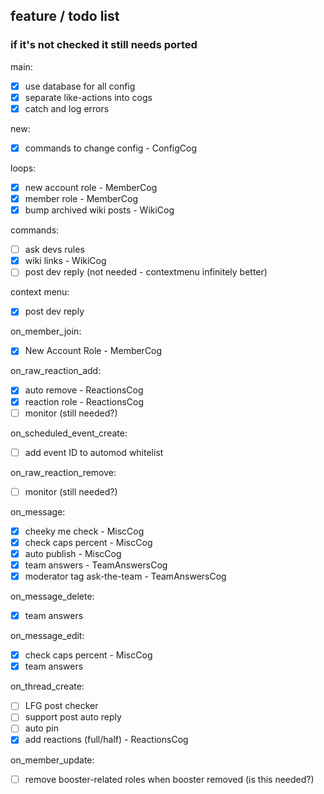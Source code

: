 ## feature / todo list
### if it's not checked it still needs ported

main:
- [x] use database for all config
- [x] separate like-actions into cogs
- [x] catch and log errors

new:
- [x] commands to change config - ConfigCog

loops:
- [x] new account role - MemberCog
- [x] member role - MemberCog
- [x] bump archived wiki posts - WikiCog

commands:
- [ ] ask devs rules
- [x] wiki links - WikiCog
- [ ] post dev reply (not needed - contextmenu infinitely better)

context menu:
- [x] post dev reply

on_member_join:
- [x] New Account Role - MemberCog

on_raw_reaction_add:
- [x] auto remove  - ReactionsCog
- [x] reaction role - ReactionsCog
- [ ] monitor (still needed?)

on_scheduled_event_create:
- [ ] add event ID to automod whitelist

on_raw_reaction_remove:
- [ ] monitor (still needed?)

on_message:
- [x] cheeky me check - MiscCog
- [x] check caps percent - MiscCog
- [x] auto publish - MiscCog
- [x] team answers - TeamAnswersCog
- [x] moderator tag ask-the-team - TeamAnswersCog

on_message_delete:
- [x] team answers

on_message_edit:
- [x] check caps percent - MiscCog
- [x] team answers

on_thread_create:
- [ ] LFG post checker
- [ ] support post auto reply
- [ ] auto pin
- [x] add reactions (full/half) - ReactionsCog

on_member_update:
- [ ] remove booster-related roles when booster removed (is this needed?)
